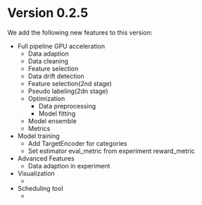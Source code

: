 Version 0.2.5
=====================

We add the following new features to this version:

* Full pipeline GPU acceleration
  * Data adaption
  * Data cleaning
  * Feature selection
  * Data drift detection
  * Feature selection(2nd stage)
  * Pseudo labeling(2dn stage)
  * Optimization
    * Data preprocessing
    * Model fitting  
  * Model ensemble
  * Metrics
* Model training
  * Add TargetEncoder for categories 
  * Set estimator eval_metric from experiment reward_metric  
* Advanced Features
  * Data adaption in experiment
* Visualization
  * <tbd>  
* Scheduling tool
  * <tbd>
